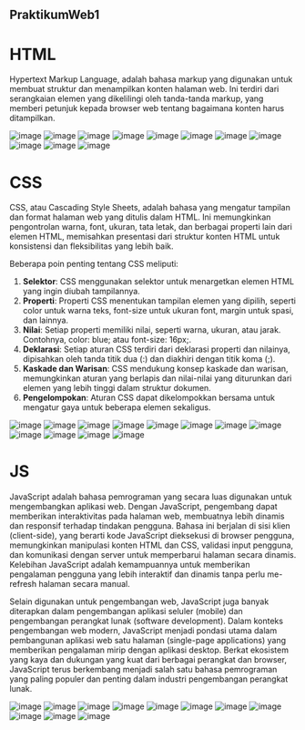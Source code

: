 ## PraktikumWeb1
# HTML
Hypertext Markup Language, adalah bahasa markup yang digunakan untuk membuat struktur dan menampilkan konten halaman web. Ini terdiri dari serangkaian elemen yang dikelilingi oleh tanda-tanda markup, yang memberi petunjuk kepada browser web tentang bagaimana konten harus ditampilkan.

![image](https://github.com/luthsalsabila/PraktikumWeb1/assets/167947868/10fa6fff-20b5-494f-9a2d-0b806f232f67)
![image](https://github.com/luthsalsabila/PraktikumWeb1/assets/167947868/49b9720f-1375-4e31-ac5e-abfde5960fe1)
![image](https://github.com/luthsalsabila/PraktikumWeb1/assets/167947868/1a11fa5e-1140-48f9-9b2a-63ba16d89528)
![image](https://github.com/luthsalsabila/PraktikumWeb1/assets/167947868/27d836dd-8edd-4550-9194-b268596fc224)
![image](https://github.com/luthsalsabila/PraktikumWeb1/assets/167947868/dfe5be38-6ac6-43f1-853e-f59363648c1b)
![image](https://github.com/luthsalsabila/PraktikumWeb1/assets/167947868/e93349b4-2f78-4614-8ac0-e3b84e2e1c45)
![image](https://github.com/luthsalsabila/PraktikumWeb1/assets/167947868/4136ffa2-7837-4043-860f-b3cb24527978)
![image](https://github.com/luthsalsabila/PraktikumWeb1/assets/167947868/933953bd-09c4-480e-a9ad-1a464358fc4e)
![image](https://github.com/luthsalsabila/PraktikumWeb1/assets/167947868/de00790a-b6fc-4679-b2bd-d4189e2444b2)
![image](https://github.com/luthsalsabila/PraktikumWeb1/assets/167947868/0be3f053-9ebc-4782-b967-d8afbf2d60ef)
![image](https://github.com/luthsalsabila/PraktikumWeb1/assets/167947868/578d6ba5-ddaf-4fa2-bfe5-5e4a16a8871b)



# CSS
CSS, atau Cascading Style Sheets, adalah bahasa yang mengatur tampilan dan format halaman web yang ditulis dalam HTML. Ini memungkinkan pengontrolan warna, font, ukuran, tata letak, dan berbagai properti lain dari elemen HTML, memisahkan presentasi dari struktur konten HTML untuk konsistensi dan fleksibilitas yang lebih baik.

Beberapa poin penting tentang CSS meliputi:

1. **Selektor**: CSS menggunakan selektor untuk menargetkan elemen HTML yang ingin diubah tampilannya.
2. **Properti**: Properti CSS menentukan tampilan elemen yang dipilih, seperti color untuk warna teks, font-size untuk ukuran font, margin untuk spasi, dan lainnya.
3. **Nilai**: Setiap properti memiliki nilai, seperti warna, ukuran, atau jarak. Contohnya, color: blue; atau font-size: 16px;.
4. **Deklarasi**: Setiap aturan CSS terdiri dari deklarasi properti dan nilainya, dipisahkan oleh tanda titik dua (:) dan diakhiri dengan titik koma (;).
5. **Kaskade dan Warisan**: CSS mendukung konsep kaskade dan warisan, memungkinkan aturan yang berlapis dan nilai-nilai yang diturunkan dari elemen yang lebih tinggi dalam struktur dokumen.
6. **Pengelompokan**: Aturan CSS dapat dikelompokkan bersama untuk mengatur gaya untuk beberapa elemen sekaligus.

![image](https://github.com/luthsalsabila/PraktikumWeb1/assets/167947868/ddb6f4a7-649b-4156-90c5-13816c64d7f9)
![image](https://github.com/luthsalsabila/PraktikumWeb1/assets/167947868/b92ff7cc-e658-45ee-a882-0df53728daa2)
![image](https://github.com/luthsalsabila/PraktikumWeb1/assets/167947868/fa65d6f8-1d83-4b85-b33e-536b9c3de5b3)
![image](https://github.com/luthsalsabila/PraktikumWeb1/assets/167947868/d3fa70bd-4749-4acc-8ae4-1af67fd7267e)
![image](https://github.com/luthsalsabila/PraktikumWeb1/assets/167947868/957368b0-256f-49e6-85c1-a7c11eca9ce4)
![image](https://github.com/luthsalsabila/PraktikumWeb1/assets/167947868/3948e092-0f66-49ac-9932-9fbc05373f78)
![image](https://github.com/luthsalsabila/PraktikumWeb1/assets/167947868/f99e1147-e6ed-492e-bbe8-9061971f42ba)
![image](https://github.com/luthsalsabila/PraktikumWeb1/assets/167947868/4e5db2a1-fd84-463d-9fb8-498e9d784b4f)
![image](https://github.com/luthsalsabila/PraktikumWeb1/assets/167947868/f2a7614e-4dd8-42f1-9774-21ff64f51924)
![image](https://github.com/luthsalsabila/PraktikumWeb1/assets/167947868/60039a49-7aa3-4de3-aebd-e766291ee312)
![image](https://github.com/luthsalsabila/PraktikumWeb1/assets/167947868/97b844e9-b1c1-4f98-8dfe-89d2106a237f)
![image](https://github.com/luthsalsabila/PraktikumWeb1/assets/167947868/9034d707-6c8f-43ea-8196-17546a89e325)


# JS
JavaScript adalah bahasa pemrograman yang secara luas digunakan untuk mengembangkan aplikasi web. Dengan JavaScript, pengembang dapat memberikan interaktivitas pada halaman web, membuatnya lebih dinamis dan responsif terhadap tindakan pengguna. Bahasa ini berjalan di sisi klien (client-side), yang berarti kode JavaScript dieksekusi di browser pengguna, memungkinkan manipulasi konten HTML dan CSS, validasi input pengguna, dan komunikasi dengan server untuk memperbarui halaman secara dinamis. Kelebihan JavaScript adalah kemampuannya untuk memberikan pengalaman pengguna yang lebih interaktif dan dinamis tanpa perlu me-refresh halaman secara manual.

Selain digunakan untuk pengembangan web, JavaScript juga banyak diterapkan dalam pengembangan aplikasi seluler (mobile) dan pengembangan perangkat lunak (software development). Dalam konteks pengembangan web modern, JavaScript menjadi pondasi utama dalam pembangunan aplikasi web satu halaman (single-page applications) yang memberikan pengalaman mirip dengan aplikasi desktop. Berkat ekosistem yang kaya dan dukungan yang kuat dari berbagai perangkat dan browser, JavaScript terus berkembang menjadi salah satu bahasa pemrograman yang paling populer dan penting dalam industri pengembangan perangkat lunak.

![image](https://github.com/luthsalsabila/PraktikumWeb1/assets/167947868/5af26841-2c80-4c61-8d25-3b82efdfc6a2)
![image](https://github.com/luthsalsabila/PraktikumWeb1/assets/167947868/767933a0-bef4-4773-97cf-fb4aa4448040)
![image](https://github.com/luthsalsabila/PraktikumWeb1/assets/167947868/c4f8a479-95e3-428f-af9d-b360bdc81969)
![image](https://github.com/luthsalsabila/PraktikumWeb1/assets/167947868/48b60683-b4c1-4231-8d86-4361e3670d32)
![image](https://github.com/luthsalsabila/PraktikumWeb1/assets/167947868/4ecd6769-e5a3-478e-b9c0-a4297a68663b)
![image](https://github.com/luthsalsabila/PraktikumWeb1/assets/167947868/33b08dac-c688-4872-a262-0c023704e566)
![image](https://github.com/luthsalsabila/PraktikumWeb1/assets/167947868/9b135afd-4d35-49ea-b100-f668abeb44eb)
![image](https://github.com/luthsalsabila/PraktikumWeb1/assets/167947868/3dddaa94-c4fe-4a23-b221-fa7bcc104c20)
![image](https://github.com/luthsalsabila/PraktikumWeb1/assets/167947868/b732b46e-5314-4cd0-b79b-cd1a11d74d1e)
![image](https://github.com/luthsalsabila/PraktikumWeb1/assets/167947868/513a7949-7abb-4744-9e93-9973eb8f3993)
![image](https://github.com/luthsalsabila/PraktikumWeb1/assets/167947868/f828b2eb-8cb9-4346-8b78-bf2926be9e28)
